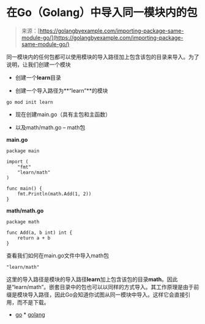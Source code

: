 <!--yml

分类：未分类

日期：2024-10-13 06:29:32

-->

# 在Go（Golang）中导入同一模块内的包

> 来源：[https://golangbyexample.com/importing-package-same-module-go/](https://golangbyexample.com/importing-package-same-module-go/)

同一模块内的任何包都可以使用模块的导入路径加上包含该包的目录来导入。为了说明，让我们创建一个模块

+   创建一个**learn**目录

+   创建一个导入路径为**“learn”**的模块

```
go mod init learn
```

+   现在创建main.go（具有主包和主函数）

+   以及math/math.go – math包

**main.go**

```
package main

import (
	"fmt"
	"learn/math"
)

func main() {
	fmt.Println(math.Add(1, 2))
}
```

**math/math.go**

```
package math

func Add(a, b int) int {
    return a + b
}
```

查看我们如何在main.go文件中导入math包

```
"learn/math"
```

这里的导入路径是模块的导入路径**learn**加上包含该包的目录**math**。因此是“learn/math”。嵌套目录中的包也可以以同样的方式导入。其工作原理是由于前缀是模块导入路径，因此Go会知道你试图从同一模块中导入。这样它会直接引用，而不是下载。

+   [go](https://golangbyexample.com/tag/go/) *   [golang](https://golangbyexample.com/tag/golang/)
